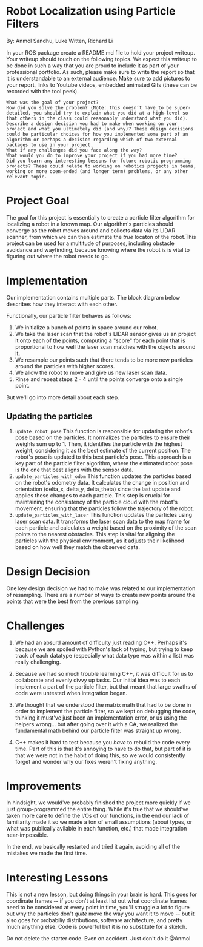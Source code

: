 # Robot Localization using Particle Filters
By: Anmol Sandhu, Luke Witten, Richard Li

In your ROS package create a README.md file to hold your project writeup. Your writeup should touch on the following topics. We expect this writeup to be done in such a way that you are proud to include it as part of your professional portfolio. As such, please make sure to write the report so that it is understandable to an external audience. Make sure to add pictures to your report, links to Youtube videos, embedded animated Gifs (these can be recorded with the tool peek).

    What was the goal of your project?
    How did you solve the problem? (Note: this doesn’t have to be super-detailed, you should try to explain what you did at a high-level so that others in the class could reasonably understand what you did).
    Describe a design decision you had to make when working on your project and what you ultimately did (and why)? These design decisions could be particular choices for how you implemented some part of an algorithm or perhaps a decision regarding which of two external packages to use in your project.
    What if any challenges did you face along the way?
    What would you do to improve your project if you had more time?
    Did you learn any interesting lessons for future robotic programming projects? These could relate to working on robotics projects in teams, working on more open-ended (and longer term) problems, or any other relevant topic.

# Project Goal
The goal for this project is essentially to create a particle filter algorithm for localizing a robot in a known map. Our algorithm's particles should converge as the robot moves around and collects data via its LIDAR scanner, from which we can then estimate the *true* locaton of the robot.This project can be used for a multitude of purposes, including obstacle avoidance and wayfinding, because knowing where the robot is is vital to figuring out where the robot needs to go.


# Implementation
Our implementation contains multiple parts. The block diagram below describes how they interact with each other. 

Functionally, our particle filter behaves as follows:

1. We initialize a bunch of points in space around our robot. 
2. We take the laser scan that the robot's LIDAR sensor gives us an project it onto each of the points, computing a "score" for each point that is proportional to how well the laser scan matches with the objects around it. 
3. We resample our points such that there tends to be more new particles around the particles with higher scores.
4. We allow the robot to move and give us new laser scan data.
5. Rinse and repeat steps 2 - 4 until the points converge onto a single point. 

But we'll go into more detail about each step.

## Updating the particles

1. `update_robot_pose`
    This function is responsible for updating the robot's pose based on the particles. It normalizes the particles to ensure their weights sum up to 1. Then, it identifies the particle with the highest weight, considering it as the best estimate of the current position. The robot's pose is updated to this best particle's pose. This approach is a key part of the particle filter algorithm, where the estimated robot pose is the one that best aligns with the sensor data.
2. `update_particles_with_odom`
    This function updates the particles based on the robot's odometry data. It calculates the change in position and orientation (delta_x, delta_y, delta_theta) since the last update and applies these changes to each particle. This step is crucial for maintaining the consistency of the particle cloud with the robot's movement, ensuring that the particles follow the trajectory of the robot.
3. `update_particles_with_laser`
    This function updates the particles using laser scan data. It transforms the laser scan data to the map frame for each particle and calculates a weight based on the proximity of the scan points to the nearest obstacles. This step is vital for aligning the particles with the physical environment, as it adjusts their likelihood based on how well they match the observed data.

# Design Decision
One key design decision we had to make was related to our implementation of resampling. There are a number of ways to create new points around the points that were the best from the previous sampling.

# Challenges
1. We had an absurd amount of difficulty just reading C++. Perhaps it's because we are spoiled with Python's lack of typing, but trying to keep track of each datatype (especially what data type was within a list) was really challenging. 

2. Because we had so much trouble learning C++, it was difficult for us to collaborate and evenly divvy up tasks. Our initial idea was to each implement a part of the particle filter, but that meant that large swaths of code were untested when integration began. 

3. We thought that we understood the matrix math that had to be done in order to implement the particle filter, so we kept on debugging the code, thinking it must've just been an implementation error, or us using the helpers wrong... but after going over it with a CA, we realized the fundamental math behind our particle filter was straight up wrong. 


3. C++ makes it hard to test because you *have* to rebuild the code every time. Part of this is that it's annoying to have to do that, but part of it is that we were not in the habit of doing this, so we would consistently forget and wonder why our fixes weren't fixing anything. 


# Improvements
In hindsight, we would've probably finished the project more quickly if we just group-programmed the entire thing. While it's true that we should've taken more care to define the I/Os of our functions, in the end our lack of familiarity made it so we made a ton of small assumptions (about types, or what was publically avilable in each function, etc.) that made integration near-impossible. 

In the end, we basically restarted and tried it again, avoiding all of the mistakes we made the first time.

# Interesting Lessons

This is not a new lesson, but doing things in your brain is hard. This goes for coordinate frames -- if you don't at least list out what coordinate frames need to be considered at every point in time, you'll struggle a lot to figure out why the particles don't *quite* move the way you want it to move -- but it also goes for probabiliy distributions, software architecture, and pretty much anything else. Code is powerful but it is no substitute for a sketch. 

Do not delete the starter code. Even on accident. Just don't do it @Anmol 
